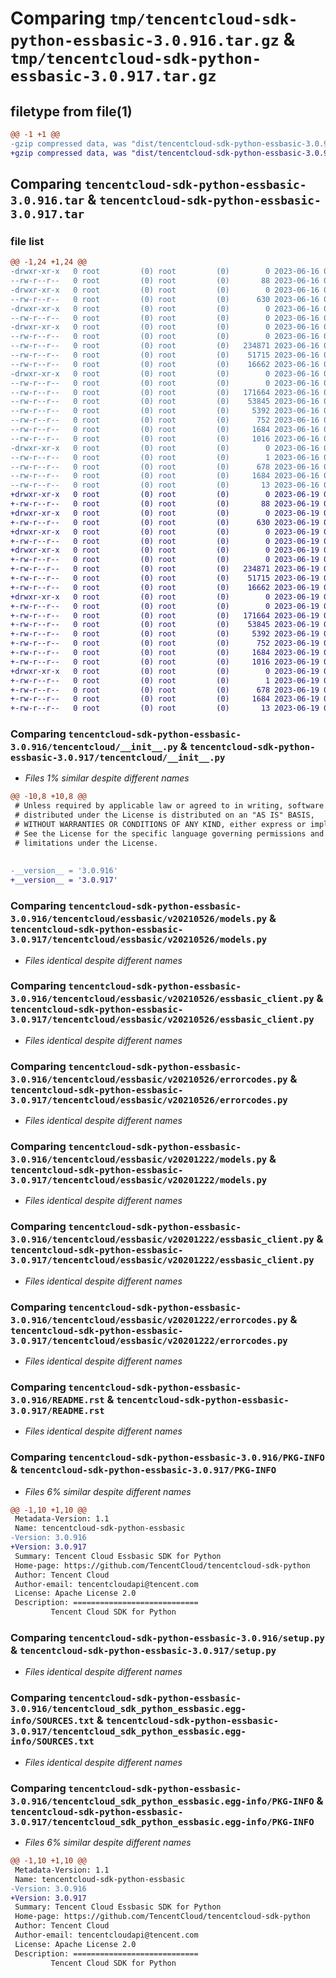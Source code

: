 # Comparing `tmp/tencentcloud-sdk-python-essbasic-3.0.916.tar.gz` & `tmp/tencentcloud-sdk-python-essbasic-3.0.917.tar.gz`

## filetype from file(1)

```diff
@@ -1 +1 @@
-gzip compressed data, was "dist/tencentcloud-sdk-python-essbasic-3.0.916.tar", last modified: Fri Jun 16 00:33:53 2023, max compression
+gzip compressed data, was "dist/tencentcloud-sdk-python-essbasic-3.0.917.tar", last modified: Mon Jun 19 00:25:25 2023, max compression
```

## Comparing `tencentcloud-sdk-python-essbasic-3.0.916.tar` & `tencentcloud-sdk-python-essbasic-3.0.917.tar`

### file list

```diff
@@ -1,24 +1,24 @@
-drwxr-xr-x   0 root         (0) root         (0)        0 2023-06-16 00:33:53.000000 tencentcloud-sdk-python-essbasic-3.0.916/
--rw-r--r--   0 root         (0) root         (0)       88 2023-06-16 00:33:53.000000 tencentcloud-sdk-python-essbasic-3.0.916/setup.cfg
-drwxr-xr-x   0 root         (0) root         (0)        0 2023-06-16 00:33:53.000000 tencentcloud-sdk-python-essbasic-3.0.916/tencentcloud/
--rw-r--r--   0 root         (0) root         (0)      630 2023-06-16 00:33:53.000000 tencentcloud-sdk-python-essbasic-3.0.916/tencentcloud/__init__.py
-drwxr-xr-x   0 root         (0) root         (0)        0 2023-06-16 00:33:53.000000 tencentcloud-sdk-python-essbasic-3.0.916/tencentcloud/essbasic/
--rw-r--r--   0 root         (0) root         (0)        0 2023-06-16 00:33:53.000000 tencentcloud-sdk-python-essbasic-3.0.916/tencentcloud/essbasic/__init__.py
-drwxr-xr-x   0 root         (0) root         (0)        0 2023-06-16 00:33:53.000000 tencentcloud-sdk-python-essbasic-3.0.916/tencentcloud/essbasic/v20210526/
--rw-r--r--   0 root         (0) root         (0)        0 2023-06-16 00:33:53.000000 tencentcloud-sdk-python-essbasic-3.0.916/tencentcloud/essbasic/v20210526/__init__.py
--rw-r--r--   0 root         (0) root         (0)   234871 2023-06-16 00:33:53.000000 tencentcloud-sdk-python-essbasic-3.0.916/tencentcloud/essbasic/v20210526/models.py
--rw-r--r--   0 root         (0) root         (0)    51715 2023-06-16 00:33:53.000000 tencentcloud-sdk-python-essbasic-3.0.916/tencentcloud/essbasic/v20210526/essbasic_client.py
--rw-r--r--   0 root         (0) root         (0)    16662 2023-06-16 00:33:53.000000 tencentcloud-sdk-python-essbasic-3.0.916/tencentcloud/essbasic/v20210526/errorcodes.py
-drwxr-xr-x   0 root         (0) root         (0)        0 2023-06-16 00:33:53.000000 tencentcloud-sdk-python-essbasic-3.0.916/tencentcloud/essbasic/v20201222/
--rw-r--r--   0 root         (0) root         (0)        0 2023-06-16 00:33:53.000000 tencentcloud-sdk-python-essbasic-3.0.916/tencentcloud/essbasic/v20201222/__init__.py
--rw-r--r--   0 root         (0) root         (0)   171664 2023-06-16 00:33:53.000000 tencentcloud-sdk-python-essbasic-3.0.916/tencentcloud/essbasic/v20201222/models.py
--rw-r--r--   0 root         (0) root         (0)    53845 2023-06-16 00:33:53.000000 tencentcloud-sdk-python-essbasic-3.0.916/tencentcloud/essbasic/v20201222/essbasic_client.py
--rw-r--r--   0 root         (0) root         (0)     5392 2023-06-16 00:33:53.000000 tencentcloud-sdk-python-essbasic-3.0.916/tencentcloud/essbasic/v20201222/errorcodes.py
--rw-r--r--   0 root         (0) root         (0)      752 2023-06-16 00:33:53.000000 tencentcloud-sdk-python-essbasic-3.0.916/README.rst
--rw-r--r--   0 root         (0) root         (0)     1684 2023-06-16 00:33:53.000000 tencentcloud-sdk-python-essbasic-3.0.916/PKG-INFO
--rw-r--r--   0 root         (0) root         (0)     1016 2023-06-16 00:33:53.000000 tencentcloud-sdk-python-essbasic-3.0.916/setup.py
-drwxr-xr-x   0 root         (0) root         (0)        0 2023-06-16 00:33:53.000000 tencentcloud-sdk-python-essbasic-3.0.916/tencentcloud_sdk_python_essbasic.egg-info/
--rw-r--r--   0 root         (0) root         (0)        1 2023-06-16 00:33:53.000000 tencentcloud-sdk-python-essbasic-3.0.916/tencentcloud_sdk_python_essbasic.egg-info/dependency_links.txt
--rw-r--r--   0 root         (0) root         (0)      678 2023-06-16 00:33:53.000000 tencentcloud-sdk-python-essbasic-3.0.916/tencentcloud_sdk_python_essbasic.egg-info/SOURCES.txt
--rw-r--r--   0 root         (0) root         (0)     1684 2023-06-16 00:33:53.000000 tencentcloud-sdk-python-essbasic-3.0.916/tencentcloud_sdk_python_essbasic.egg-info/PKG-INFO
--rw-r--r--   0 root         (0) root         (0)       13 2023-06-16 00:33:53.000000 tencentcloud-sdk-python-essbasic-3.0.916/tencentcloud_sdk_python_essbasic.egg-info/top_level.txt
+drwxr-xr-x   0 root         (0) root         (0)        0 2023-06-19 00:25:25.000000 tencentcloud-sdk-python-essbasic-3.0.917/
+-rw-r--r--   0 root         (0) root         (0)       88 2023-06-19 00:25:25.000000 tencentcloud-sdk-python-essbasic-3.0.917/setup.cfg
+drwxr-xr-x   0 root         (0) root         (0)        0 2023-06-19 00:25:25.000000 tencentcloud-sdk-python-essbasic-3.0.917/tencentcloud/
+-rw-r--r--   0 root         (0) root         (0)      630 2023-06-19 00:25:25.000000 tencentcloud-sdk-python-essbasic-3.0.917/tencentcloud/__init__.py
+drwxr-xr-x   0 root         (0) root         (0)        0 2023-06-19 00:25:25.000000 tencentcloud-sdk-python-essbasic-3.0.917/tencentcloud/essbasic/
+-rw-r--r--   0 root         (0) root         (0)        0 2023-06-19 00:25:25.000000 tencentcloud-sdk-python-essbasic-3.0.917/tencentcloud/essbasic/__init__.py
+drwxr-xr-x   0 root         (0) root         (0)        0 2023-06-19 00:25:25.000000 tencentcloud-sdk-python-essbasic-3.0.917/tencentcloud/essbasic/v20210526/
+-rw-r--r--   0 root         (0) root         (0)        0 2023-06-19 00:25:25.000000 tencentcloud-sdk-python-essbasic-3.0.917/tencentcloud/essbasic/v20210526/__init__.py
+-rw-r--r--   0 root         (0) root         (0)   234871 2023-06-19 00:25:25.000000 tencentcloud-sdk-python-essbasic-3.0.917/tencentcloud/essbasic/v20210526/models.py
+-rw-r--r--   0 root         (0) root         (0)    51715 2023-06-19 00:25:25.000000 tencentcloud-sdk-python-essbasic-3.0.917/tencentcloud/essbasic/v20210526/essbasic_client.py
+-rw-r--r--   0 root         (0) root         (0)    16662 2023-06-19 00:25:25.000000 tencentcloud-sdk-python-essbasic-3.0.917/tencentcloud/essbasic/v20210526/errorcodes.py
+drwxr-xr-x   0 root         (0) root         (0)        0 2023-06-19 00:25:25.000000 tencentcloud-sdk-python-essbasic-3.0.917/tencentcloud/essbasic/v20201222/
+-rw-r--r--   0 root         (0) root         (0)        0 2023-06-19 00:25:25.000000 tencentcloud-sdk-python-essbasic-3.0.917/tencentcloud/essbasic/v20201222/__init__.py
+-rw-r--r--   0 root         (0) root         (0)   171664 2023-06-19 00:25:25.000000 tencentcloud-sdk-python-essbasic-3.0.917/tencentcloud/essbasic/v20201222/models.py
+-rw-r--r--   0 root         (0) root         (0)    53845 2023-06-19 00:25:25.000000 tencentcloud-sdk-python-essbasic-3.0.917/tencentcloud/essbasic/v20201222/essbasic_client.py
+-rw-r--r--   0 root         (0) root         (0)     5392 2023-06-19 00:25:25.000000 tencentcloud-sdk-python-essbasic-3.0.917/tencentcloud/essbasic/v20201222/errorcodes.py
+-rw-r--r--   0 root         (0) root         (0)      752 2023-06-19 00:25:25.000000 tencentcloud-sdk-python-essbasic-3.0.917/README.rst
+-rw-r--r--   0 root         (0) root         (0)     1684 2023-06-19 00:25:25.000000 tencentcloud-sdk-python-essbasic-3.0.917/PKG-INFO
+-rw-r--r--   0 root         (0) root         (0)     1016 2023-06-19 00:25:25.000000 tencentcloud-sdk-python-essbasic-3.0.917/setup.py
+drwxr-xr-x   0 root         (0) root         (0)        0 2023-06-19 00:25:25.000000 tencentcloud-sdk-python-essbasic-3.0.917/tencentcloud_sdk_python_essbasic.egg-info/
+-rw-r--r--   0 root         (0) root         (0)        1 2023-06-19 00:25:25.000000 tencentcloud-sdk-python-essbasic-3.0.917/tencentcloud_sdk_python_essbasic.egg-info/dependency_links.txt
+-rw-r--r--   0 root         (0) root         (0)      678 2023-06-19 00:25:25.000000 tencentcloud-sdk-python-essbasic-3.0.917/tencentcloud_sdk_python_essbasic.egg-info/SOURCES.txt
+-rw-r--r--   0 root         (0) root         (0)     1684 2023-06-19 00:25:25.000000 tencentcloud-sdk-python-essbasic-3.0.917/tencentcloud_sdk_python_essbasic.egg-info/PKG-INFO
+-rw-r--r--   0 root         (0) root         (0)       13 2023-06-19 00:25:25.000000 tencentcloud-sdk-python-essbasic-3.0.917/tencentcloud_sdk_python_essbasic.egg-info/top_level.txt
```

### Comparing `tencentcloud-sdk-python-essbasic-3.0.916/tencentcloud/__init__.py` & `tencentcloud-sdk-python-essbasic-3.0.917/tencentcloud/__init__.py`

 * *Files 1% similar despite different names*

```diff
@@ -10,8 +10,8 @@
 # Unless required by applicable law or agreed to in writing, software
 # distributed under the License is distributed on an "AS IS" BASIS,
 # WITHOUT WARRANTIES OR CONDITIONS OF ANY KIND, either express or implied.
 # See the License for the specific language governing permissions and
 # limitations under the License.
 
 
-__version__ = '3.0.916'
+__version__ = '3.0.917'
```

### Comparing `tencentcloud-sdk-python-essbasic-3.0.916/tencentcloud/essbasic/v20210526/models.py` & `tencentcloud-sdk-python-essbasic-3.0.917/tencentcloud/essbasic/v20210526/models.py`

 * *Files identical despite different names*

### Comparing `tencentcloud-sdk-python-essbasic-3.0.916/tencentcloud/essbasic/v20210526/essbasic_client.py` & `tencentcloud-sdk-python-essbasic-3.0.917/tencentcloud/essbasic/v20210526/essbasic_client.py`

 * *Files identical despite different names*

### Comparing `tencentcloud-sdk-python-essbasic-3.0.916/tencentcloud/essbasic/v20210526/errorcodes.py` & `tencentcloud-sdk-python-essbasic-3.0.917/tencentcloud/essbasic/v20210526/errorcodes.py`

 * *Files identical despite different names*

### Comparing `tencentcloud-sdk-python-essbasic-3.0.916/tencentcloud/essbasic/v20201222/models.py` & `tencentcloud-sdk-python-essbasic-3.0.917/tencentcloud/essbasic/v20201222/models.py`

 * *Files identical despite different names*

### Comparing `tencentcloud-sdk-python-essbasic-3.0.916/tencentcloud/essbasic/v20201222/essbasic_client.py` & `tencentcloud-sdk-python-essbasic-3.0.917/tencentcloud/essbasic/v20201222/essbasic_client.py`

 * *Files identical despite different names*

### Comparing `tencentcloud-sdk-python-essbasic-3.0.916/tencentcloud/essbasic/v20201222/errorcodes.py` & `tencentcloud-sdk-python-essbasic-3.0.917/tencentcloud/essbasic/v20201222/errorcodes.py`

 * *Files identical despite different names*

### Comparing `tencentcloud-sdk-python-essbasic-3.0.916/README.rst` & `tencentcloud-sdk-python-essbasic-3.0.917/README.rst`

 * *Files identical despite different names*

### Comparing `tencentcloud-sdk-python-essbasic-3.0.916/PKG-INFO` & `tencentcloud-sdk-python-essbasic-3.0.917/PKG-INFO`

 * *Files 6% similar despite different names*

```diff
@@ -1,10 +1,10 @@
 Metadata-Version: 1.1
 Name: tencentcloud-sdk-python-essbasic
-Version: 3.0.916
+Version: 3.0.917
 Summary: Tencent Cloud Essbasic SDK for Python
 Home-page: https://github.com/TencentCloud/tencentcloud-sdk-python
 Author: Tencent Cloud
 Author-email: tencentcloudapi@tencent.com
 License: Apache License 2.0
 Description: ============================
         Tencent Cloud SDK for Python
```

### Comparing `tencentcloud-sdk-python-essbasic-3.0.916/setup.py` & `tencentcloud-sdk-python-essbasic-3.0.917/setup.py`

 * *Files identical despite different names*

### Comparing `tencentcloud-sdk-python-essbasic-3.0.916/tencentcloud_sdk_python_essbasic.egg-info/SOURCES.txt` & `tencentcloud-sdk-python-essbasic-3.0.917/tencentcloud_sdk_python_essbasic.egg-info/SOURCES.txt`

 * *Files identical despite different names*

### Comparing `tencentcloud-sdk-python-essbasic-3.0.916/tencentcloud_sdk_python_essbasic.egg-info/PKG-INFO` & `tencentcloud-sdk-python-essbasic-3.0.917/tencentcloud_sdk_python_essbasic.egg-info/PKG-INFO`

 * *Files 6% similar despite different names*

```diff
@@ -1,10 +1,10 @@
 Metadata-Version: 1.1
 Name: tencentcloud-sdk-python-essbasic
-Version: 3.0.916
+Version: 3.0.917
 Summary: Tencent Cloud Essbasic SDK for Python
 Home-page: https://github.com/TencentCloud/tencentcloud-sdk-python
 Author: Tencent Cloud
 Author-email: tencentcloudapi@tencent.com
 License: Apache License 2.0
 Description: ============================
         Tencent Cloud SDK for Python
```

